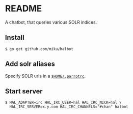 README
======

A chatbot, that queries various SOLR indices.

Install
-------

    $ go get github.com/miku/halbot


Add solr aliases
----------------

Specify SOLR urls in a [`$HOME/.parrotrc`](https://github.com/miku/halbot/blob/master/.parrotrc).


Start server
------------

    $ HAL_ADAPTER=irc HAL_IRC_USER=hal HAL_IRC_NICK=hal \
      HAL_IRC_SERVER=x.y.com HAL_IRC_CHANNELS="#chan" halbot
